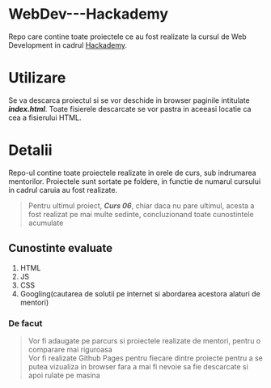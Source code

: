 # **WebDev---Hackademy**
Repo care contine toate proiectele ce au fost realizate la cursul de Web Development in cadrul [Hackademy](https://www.ccna.ro/).

# Utilizare
Se va descarca proiectul si se vor deschide in browser paginile intitulate ***index.html***. Toate fisierele descarcate se vor pastra in aceeasi locatie ca cea a fisierului HTML.

# Detalii
Repo-ul contine toate proiectele realizate in orele de curs, sub indrumarea mentorilor. Proiectele sunt sortate pe foldere, in functie de numarul cursului in cadrul caruia au fost realizate. <br>
> Pentru ultimul proiect, ***Curs 06***, chiar daca nu pare ultimul, acesta a fost realizat pe mai multe sedinte, concluzionand toate cunostintele acumulate

## Cunostinte evaluate
1. HTML
2. JS
3. CSS
4. Googling(cautarea de solutii pe internet si abordarea acestora alaturi de mentori)

### De facut
> Vor fi adaugate pe parcurs si proiectele realizate de mentori, pentru o comparare mai riguroasa<br>
> Vor fi realizate Github Pages pentru fiecare dintre proiecte pentru a se putea vizualiza in browser fara a mai fi nevoie sa fie descarcate si apoi rulate pe masina

